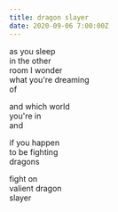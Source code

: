 ```yaml
---
title: dragon slayer
date: 2020-09-06 7:00:00Z
---
```


as you sleep  
in the other  
room
I wonder  
what you're dreaming  
of  

and which world  
you're in  
and  

if you happen  
to be fighting  
dragons

fight on  
valient dragon  
slayer
